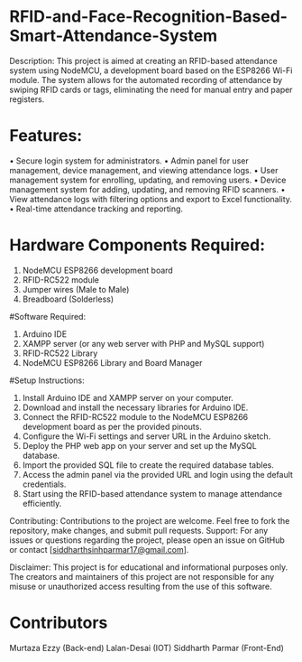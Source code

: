 # RFID-and-Face-Recognition-Based-Smart-Attendance-System

Description: This project is aimed at creating an RFID-based attendance system using NodeMCU, a development board based on the ESP8266 Wi-Fi module. The system allows for the automated recording of attendance by swiping RFID cards or tags, eliminating the need for manual entry and paper registers.

# Features:

•	Secure login system for administrators.
•	Admin panel for user management, device management, and viewing attendance logs.
•	User management system for enrolling, updating, and removing users.
•	Device management system for adding, updating, and removing RFID scanners.
•	View attendance logs with filtering options and export to Excel functionality.
•	Real-time attendance tracking and reporting.

# Hardware Components Required:

1.	NodeMCU ESP8266 development board
2.	RFID-RC522 module
3.	Jumper wires (Male to Male)
4.	Breadboard (Solderless)
   
#Software Required:

1.	Arduino IDE
2.	XAMPP server (or any web server with PHP and MySQL support)
3.	RFID-RC522 Library
4.	NodeMCU ESP8266 Library and Board Manager
	
#Setup Instructions:

1.	Install Arduino IDE and XAMPP server on your computer.
2.	Download and install the necessary libraries for Arduino IDE.
3.	Connect the RFID-RC522 module to the NodeMCU ESP8266 development board as per the provided pinouts.
4.	Configure the Wi-Fi settings and server URL in the Arduino sketch.
5.	Deploy the PHP web app on your server and set up the MySQL database.
6.	Import the provided SQL file to create the required database tables.
7.	Access the admin panel via the provided URL and login using the default credentials.
8.	Start using the RFID-based attendance system to manage attendance efficiently.
   
Contributing: Contributions to the project are welcome. Feel free to fork the repository, make changes, and submit pull requests.
Support: For any issues or questions regarding the project, please open an issue on GitHub or contact [siddharthsinhparmar17@gmail.com].


Disclaimer: This project is for educational and informational purposes only. The creators and maintainers of this project are not responsible for any misuse or unauthorized access resulting from the use of this software.



# Contributors
Murtaza Ezzy (Back-end)
Lalan-Desai (IOT)
Siddharth Parmar (Front-End) 
